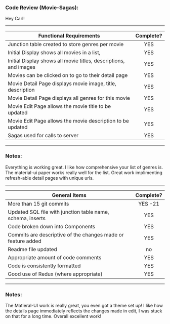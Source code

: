 ### Code Review (Movie-Sagas):

Hey Carl!

---
| Functional Requirements | Complete? |
| --- | :---: |
| Junction table created to store genres per movie | YES |
| Initial Display shows all movies in a list, | YES |
| Initial Display shows all movie titles, descriptions, and images | YES |
| Movies can be clicked on to go to their detail page | YES |
| Movie Detail Page displays movie image, title, description | YES |
| Movie Detail Page displays all genres for this movie | YES |
| Movie Edit Page allows the movie title to be updated | YES |
| Movie Edit Page allows the movie description to be updated | YES |
| Sagas used for calls to server | YES |

---
### Notes:

Everything is working great. I like how comprehensive your list of genres is. The material-ui paper works really well for the list. Great work implimenting refresh-able detail pages with unique urls. 

---
| General Items | Complete? |
| --- | :---: |
| More than 15 git commits | YES -21 |
| Updated SQL file with junction table name, schema, inserts | YES |
| Code broken down into Components | YES |
| Commits are descriptive of the changes made or feature added | YES |
| Readme file updated | no |
| Appropriate amount of code comments | YES |
| Code is consistently formatted | YES |
| Good use of Redux (where appropriate) | YES |
---
### Notes:

The Matieral-UI work is really great, you even got a theme set up! I like how the details page immediately reflects the changes made in edit, I was stuck on that for a long time. Overall excellent work!
